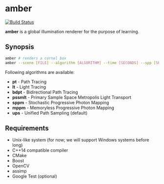 amber
=====

[![Build Status](https://travis-ci.org/etheriqa/amber.svg?branch=master)](https://travis-ci.org/etheriqa/amber)

**amber** is a global illumination renderer for the purpose of learning.

Synopsis
--------

```sh
amber # renders a cornel box
amber --scene [FILE] --algorithm [ALGORITHM] --time [SECONDS] --spp [SPP] --output [FILE_WITHOUT_SUFFIX]
```

Following algorithms are available:

- **pt** - Path Tracing
- **lt** - Light Tracing
- **bdpt** - Bidirectional Path Tracing
- **pssmlt** - Primary Sample Space Metropolis Light Transport
- **sppm** - Stochastic Progressive Photon Mapping
- **mppm** - Memoryless Progressive Photon Mapping
- **ups** - Unified Path Sampling (default)

Requirements
------------

- Unix-like system (for now; we will support Windows systems before long)
- C++14 compatible compiler
- CMake
- Boost
- OpenCV
- assimp
- Google Test (optional)
